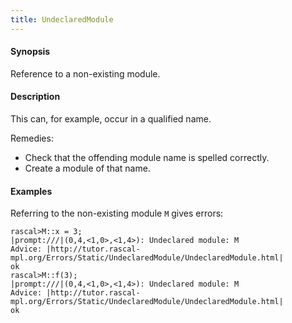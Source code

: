 ```yaml
---
title: UndeclaredModule
---
```


#### Synopsis

Reference to a non-existing module.

#### Description

This can, for example, occur in a qualified name.

Remedies:

*  Check that the offending module name is spelled correctly.
*  Create a module of that name.

#### Examples

Referring to the non-existing module `M` gives errors:

```rascal-shell ,error
rascal>M::x = 3;
|prompt:///|(0,4,<1,0>,<1,4>): Undeclared module: M
Advice: |http://tutor.rascal-mpl.org/Errors/Static/UndeclaredModule/UndeclaredModule.html|
ok
rascal>M::f(3);
|prompt:///|(0,4,<1,0>,<1,4>): Undeclared module: M
Advice: |http://tutor.rascal-mpl.org/Errors/Static/UndeclaredModule/UndeclaredModule.html|
ok
```


